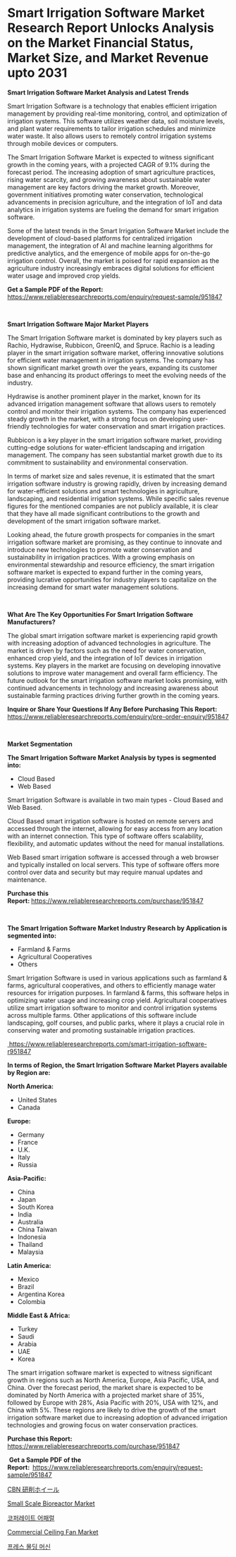 <p><h1>Smart Irrigation Software Market Research Report Unlocks Analysis on the Market Financial Status, Market Size, and Market Revenue upto 2031</h1></p><p><strong>Smart Irrigation Software Market Analysis and Latest Trends</strong></p>
<p><p>Smart Irrigation Software is a technology that enables efficient irrigation management by providing real-time monitoring, control, and optimization of irrigation systems. This software utilizes weather data, soil moisture levels, and plant water requirements to tailor irrigation schedules and minimize water waste. It also allows users to remotely control irrigation systems through mobile devices or computers.</p><p>The Smart Irrigation Software Market is expected to witness significant growth in the coming years, with a projected CAGR of 9.1% during the forecast period. The increasing adoption of smart agriculture practices, rising water scarcity, and growing awareness about sustainable water management are key factors driving the market growth. Moreover, government initiatives promoting water conservation, technological advancements in precision agriculture, and the integration of IoT and data analytics in irrigation systems are fueling the demand for smart irrigation software.</p><p>Some of the latest trends in the Smart Irrigation Software Market include the development of cloud-based platforms for centralized irrigation management, the integration of AI and machine learning algorithms for predictive analytics, and the emergence of mobile apps for on-the-go irrigation control. Overall, the market is poised for rapid expansion as the agriculture industry increasingly embraces digital solutions for efficient water usage and improved crop yields.</p></p>
<p><strong>Get a Sample PDF of the Report:&nbsp;</strong> <a href="https://www.reliableresearchreports.com/enquiry/request-sample/951847">https://www.reliableresearchreports.com/enquiry/request-sample/951847</a></p>
<p>&nbsp;</p>
<p><strong>Smart Irrigation Software Major Market Players</strong></p>
<p><p>The Smart Irrigation Software market is dominated by key players such as Rachio, Hydrawise, Rubbicon, GreenIQ, and Spruce. Rachio is a leading player in the smart irrigation software market, offering innovative solutions for efficient water management in irrigation systems. The company has shown significant market growth over the years, expanding its customer base and enhancing its product offerings to meet the evolving needs of the industry.</p><p>Hydrawise is another prominent player in the market, known for its advanced irrigation management software that allows users to remotely control and monitor their irrigation systems. The company has experienced steady growth in the market, with a strong focus on developing user-friendly technologies for water conservation and smart irrigation practices.</p><p>Rubbicon is a key player in the smart irrigation software market, providing cutting-edge solutions for water-efficient landscaping and irrigation management. The company has seen substantial market growth due to its commitment to sustainability and environmental conservation.</p><p>In terms of market size and sales revenue, it is estimated that the smart irrigation software industry is growing rapidly, driven by increasing demand for water-efficient solutions and smart technologies in agriculture, landscaping, and residential irrigation systems. While specific sales revenue figures for the mentioned companies are not publicly available, it is clear that they have all made significant contributions to the growth and development of the smart irrigation software market.</p><p>Looking ahead, the future growth prospects for companies in the smart irrigation software market are promising, as they continue to innovate and introduce new technologies to promote water conservation and sustainability in irrigation practices. With a growing emphasis on environmental stewardship and resource efficiency, the smart irrigation software market is expected to expand further in the coming years, providing lucrative opportunities for industry players to capitalize on the increasing demand for smart water management solutions.</p></p>
<p>&nbsp;</p>
<p><strong>What Are The Key Opportunities For Smart Irrigation Software Manufacturers?</strong></p>
<p><p>The global smart irrigation software market is experiencing rapid growth with increasing adoption of advanced technologies in agriculture. The market is driven by factors such as the need for water conservation, enhanced crop yield, and the integration of IoT devices in irrigation systems. Key players in the market are focusing on developing innovative solutions to improve water management and overall farm efficiency. The future outlook for the smart irrigation software market looks promising, with continued advancements in technology and increasing awareness about sustainable farming practices driving further growth in the coming years.</p></p>
<p><strong>Inquire or Share Your Questions If Any Before Purchasing This Report:</strong> <a href="https://www.reliableresearchreports.com/enquiry/pre-order-enquiry/951847">https://www.reliableresearchreports.com/enquiry/pre-order-enquiry/951847</a></p>
<p>&nbsp;</p>
<p><strong>Market Segmentation</strong></p>
<p><strong>The Smart Irrigation Software Market Analysis by types is segmented into:</strong></p>
<p><ul><li>Cloud Based</li><li>Web Based</li></ul></p>
<p><p>Smart Irrigation Software is available in two main types - Cloud Based and Web Based. </p><p>Cloud Based smart irrigation software is hosted on remote servers and accessed through the internet, allowing for easy access from any location with an internet connection. This type of software offers scalability, flexibility, and automatic updates without the need for manual installations.</p><p>Web Based smart irrigation software is accessed through a web browser and typically installed on local servers. This type of software offers more control over data and security but may require manual updates and maintenance.</p></p>
<p><strong>Purchase this Report:&nbsp;</strong><a href="https://www.reliableresearchreports.com/purchase/951847">https://www.reliableresearchreports.com/purchase/951847</a></p>
<p>&nbsp;</p>
<p><strong>The Smart Irrigation Software Market Industry Research by Application is segmented into:</strong></p>
<p><ul><li>Farmland & Farms</li><li>Agricultural Cooperatives</li><li>Others</li></ul></p>
<p><p>Smart Irrigation Software is used in various applications such as farmland & farms, agricultural cooperatives, and others to efficiently manage water resources for irrigation purposes. In farmland & farms, this software helps in optimizing water usage and increasing crop yield. Agricultural cooperatives utilize smart irrigation software to monitor and control irrigation systems across multiple farms. Other applications of this software include landscaping, golf courses, and public parks, where it plays a crucial role in conserving water and promoting sustainable irrigation practices.</p></p>
<p><a href="https://www.reliableresearchreports.com/smart-irrigation-software-r951847">&nbsp;https://www.reliableresearchreports.com/smart-irrigation-software-r951847</a></p>
<p><strong>In terms of Region, the Smart Irrigation Software Market Players available by Region are:</strong></p>
<p>
    <p> <strong> North America: </strong>
        <ul>
            <li>United States</li>
            <li>Canada</li>
        </ul>
        </p> 
    <p> <strong> Europe: </strong>
        <ul>
            <li>Germany</li>
            <li>France</li>
            <li>U.K.</li>
            <li>Italy</li>
            <li>Russia</li>
        </ul>
        </p> 
    <p> <strong> Asia-Pacific: </strong>
        <ul>
            <li>China</li>
            <li>Japan</li>
            <li>South Korea</li>
            <li>India</li>
            <li>Australia</li>
            <li>China Taiwan</li>
            <li>Indonesia</li>
            <li>Thailand</li>
            <li>Malaysia</li>
        </ul>
        </p> 
    <p> <strong> Latin America: </strong>
        <ul>
            <li>Mexico</li>
            <li>Brazil</li>
            <li>Argentina Korea</li>
            <li>Colombia</li>
        </ul>
        </p> 
    <p> <strong> Middle East & Africa: </strong>
        <ul>
            <li>Turkey</li>
            <li>Saudi</li>
            <li>Arabia</li>
            <li>UAE</li>
            <li>Korea</li>
        </ul>
    </p>
    </p>
<p><p>The smart irrigation software market is expected to witness significant growth in regions such as North America, Europe, Asia Pacific, USA, and China. Over the forecast period, the market share is expected to be dominated by North America with a projected market share of 35%, followed by Europe with 28%, Asia Pacific with 20%, USA with 12%, and China with 5%. These regions are likely to drive the growth of the smart irrigation software market due to increasing adoption of advanced irrigation technologies and growing focus on water conservation practices.</p></p>
<p><strong>Purchase this Report: </strong><a href="https://www.reliableresearchreports.com/purchase/951847">https://www.reliableresearchreports.com/purchase/951847</a></p>
<p>&nbsp;<strong>Get a Sample PDF of the Report:&nbsp;&nbsp;</strong><a href="https://www.reliableresearchreports.com/enquiry/request-sample/951847">https://www.reliableresearchreports.com/enquiry/request-sample/951847</a></p>
<p><strong></strong></p>
<p><p><a href="https://medium.com/@sebastianhodges1/cbn%E7%A0%94%E5%89%8A%E3%83%9B%E3%82%A4%E3%83%BC%E3%83%AB%E3%81%AE%E5%B8%82%E5%A0%B4%E8%AA%BF%E6%9F%BB%E3%83%AC%E3%83%9D%E3%83%BC%E3%83%88-%E3%81%9D%E3%81%AE%E6%AD%B4%E5%8F%B2%E3%81%A82031%E5%B9%B4%E3%81%BE%E3%81%A7%E3%81%AE%E4%BA%88%E6%B8%AC-50d164607e6d">CBN 研削ホイール</a></p><p><a href="https://www.linkedin.com/pulse/analyzing-small-scale-bioreactor-market-global-industry-perspective-cmskf?trackingId=fGvgbeHV1YVavFgnq6ysRg%3D%3D">Small Scale Bioreactor Market</a></p><p><a href="https://medium.com/@lilmama456456/%EA%B8%B0%EC%97%85-%EC%9D%98%EB%A5%98-%EC%8B%9C%EC%9E%A5-%EC%84%B1%EA%B3%B5%EC%A0%81%EC%9D%B8-%EB%B9%84%EC%A6%88%EB%8B%88%EC%8A%A4-%EC%A0%84%EB%9E%B5%EC%9D%98-%EC%97%B4%EC%87%A0-2031%EB%85%84%EA%B9%8C%EC%A7%80-%EC%98%88%EC%83%81-833b7e0046cf">코퍼레이트 어패럴</a></p><p><a href="https://www.linkedin.com/pulse/commercial-ceiling-fan-market-research-report-its-history-forecast-5lkpf?trackingId=T9Hv6Kg1NKgj%2FiasXNb4eQ%3D%3D">Commercial Ceiling Fan Market</a></p><p><a href="https://medium.com/@thadnader1941/%ED%94%84%EB%A0%88%EC%8A%A4-%EC%84%B1%ED%98%95-%EA%B8%B0%EA%B3%84-%EC%8B%9C%EC%9E%A5-%EA%B7%9C%EB%AA%A8-cagr-%ED%8A%B8%EB%A0%8C%EB%93%9C-2024-2030-fffd975adddd">프레스 몰딩 머신</a></p></p>